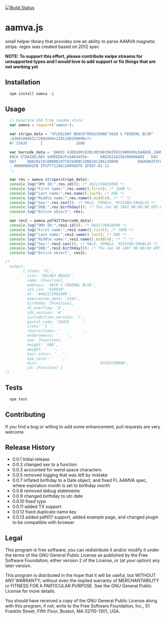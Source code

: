 [![Build Status](https://drone.io/github.com/winfinit/aamvajs/status.png)](https://drone.io/github.com/winfinit/aamvajs/latest)

# aamva.js

small helper library that provides one an ability to parse AAMVA magnetic stripe.
regex was created based on 2012 spec

**NOTE:
To support this effort, please contribute swipe streams for unsupported types
and I would love to add support or fix things that are not working yet**

## Installation

```bash
  npm install aamva -g
```

## Usage

```javascript
  // Generate SSN from random state
  var aamva = require('aamva');

  var stripe_data = '%FLDELRAY BEACH^DOE$JOHN$^4818 S FEDERAL BLVD^           \?\
  ;6360100462172082009=2101198299090=?\
  #! 33435      I               1600                                   ECCECC00000?';

  var barcode_data = '@ANSI 6360100102DL00390190ZF02290063DLDAADOE,JOHNDAG5929 N \
  ROCK STDAIDELRAY SHOREDAJFLDAK44556-     DAQJ621625830080DARI   DAS          \
  DAT     DBA20210108DBB19770204DBC1DBD20120612DBHN         DAU600ZFZFAREPLACED\
  : 00000000ZFB ZFCP771206120090ZFD ZFE07-01-11
  ';

  var res = aamva.stripe(stripe_data);
  console.log("DMV ID:",res.id()); /* D621720820090 */
  console.log("First name:",res.name().first); /* JOHN */
  console.log("Last name:",res.name().last); /* DOE */
  console.log("Middle name:",res.name().middle); /* "" */
  console.log("Sex:",res.sex()); /* MALE, FEMALE, MISSING/INVALID */
  console.log("DOB:",res.birthday()); /* Thu Jan 08 1987 00:00:00 GMT-0500 (EST) */
  console.log("Entire object", res);

  var res2 = aamva.pdf417(barcode_data);
  console.log("DMV ID:",res2.id()); /* D621720820090 */
  console.log("First name:",res2.name().first); /* JOHN */
  console.log("Last name:",res2.name().last); /* DOE */
  console.log("Middle name:",res2.name().middle); /* "" */
  console.log("Sex:",res2.sex()); /* MALE, FEMALE, MISSING/INVALID */
  console.log("DOB:",res2.birthday()); /* Thu Jan 08 1987 00:00:00 GMT-0500 (EST) */
  console.log("Entire object", res2);

/* 
  output: 
        { state: 'FL',
          city: 'DELRAY BEACH',
          name: [Function],
          address: '4818 S FEDERAL BLVD',
          iso_iin: '636010',
          dl: '0462172082009',
          expiration_date: '2101',
          birthday: [Function],
          dl_overflow: '0',
          cds_version: '#',
          jurisdiction_version: '!',
          postal_code: '33435      ',
          class: 'I ',
          restrictions: '          ',
          endorsments: '    ',
          sex: [Function],
          height: '600',
          weight: '   ',
          hair_color: '   ',
          eye_color: '   ',
          misc: '                          ECCECC00000',
          id: [Function] }
*/

```

## Tests

```bash
  npm test
```

## Contributing

If you find a bug or willing to add some enhancement, pull requests are very welcome

## Release History

* 0.0.1 Initial release
* 0.0.2 changed sex to a function
* 0.0.3 accounted for weird space characters
* 0.0.5 removed logging that was left by mistake
* 0.0.7 inflated birthday to a Date object, and fixed FL AAMVA spec, where expiration month is set to birthday month
* 0.0.8 removed debug statements
* 0.0.9 changed birthday to utc date
* 0.0.10 fixed typo
* 0.0.11 added TX support
* 0.0.12 fixed duplicate name key
* 0.0.13 added pdf417 support, added example page, and changed plugin to be compatible with browser


## Legal

This program is free software; you can redistribute it and/or
modify it under the terms of the GNU General Public License
as published by the Free Software Foundation; either version 2
of the License, or (at your option) any later version.

This program is distributed in the hope that it will be useful,
but WITHOUT ANY WARRANTY; without even the implied warranty of
MERCHANTABILITY or FITNESS FOR A PARTICULAR PURPOSE.  See the
GNU General Public License for more details.

You should have received a copy of the GNU General Public License
along with this program; if not, write to the Free Software
Foundation, Inc., 51 Franklin Street, Fifth Floor, Boston, MA  02110-1301, USA.
